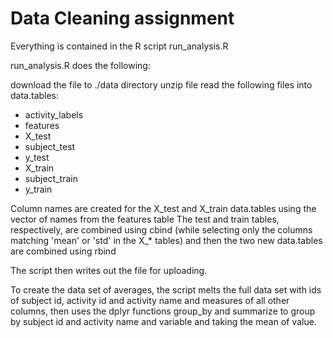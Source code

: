 # Data Cleaning assignment

Everything is contained in the R script run_analysis.R

run_analysis.R does the following:

download the file to ./data directory
unzip file
read the following files into data.tables:
  - activity_labels
  - features
  - X_test
  - subject_test
  - y_test
  - X_train
  - subject_train
  - y_train

Column names are created for the X_test and X_train data.tables using the vector of names from the features table
The test and train tables, respectively, are combined using cbind (while selecting only the columns matching 'mean' 
or 'std' in the X_* tables) and then the two new data.tables are combined using rbind

The script then writes out the file for uploading.

To create the data set of averages, the script melts the full data set with ids of subject id, activity id and 
activity name and measures of all other columns, then uses the dplyr functions group_by and summarize to
group by subject id and activity name and variable and taking the mean of value.